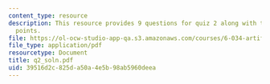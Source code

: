 ```yaml
---
content_type: resource
description: This resource provides 9 questions for quiz 2 along with their grading
  points.
file: https://ol-ocw-studio-app-qa.s3.amazonaws.com/courses/6-034-artificial-intelligence-spring-2005/39516d2c825da50a4e5b98ab5960deea_q2_soln.pdf
file_type: application/pdf
resourcetype: Document
title: q2_soln.pdf
uid: 39516d2c-825d-a50a-4e5b-98ab5960deea
---
```

